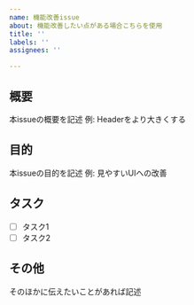 ```yaml
---
name: 機能改善issue
about: 機能改善したい点がある場合こちらを使用
title: ''
labels: ''
assignees: ''

---
```


## 概要
本issueの概要を記述
例: Headerをより大きくする

## 目的
本issueの目的を記述
例: 見やすいUIヘの改善

## タスク
- [ ] タスク1
- [ ] タスク2

## その他
そのほかに伝えたいことがあれば記述
